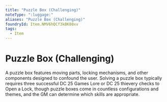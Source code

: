 ```yaml
---
title: "Puzzle Box (Challenging)"
noteType: ":luggage:"
aliases: "Puzzle Box (Challenging)"
foundryId: Item.NMV6hQCf3kBK80xv
tags:
  - Item
---
```


# Puzzle Box (Challenging)

A puzzle box features moving parts, locking mechanisms, and other components designed to confound the user. Solving a puzzle box typically requires three successful DC 25 Games Lore or DC 25 thievery checks to Open a Lock, though puzzle boxes come in countless configurations and themes, and the GM can determine which skills are appropriate.
